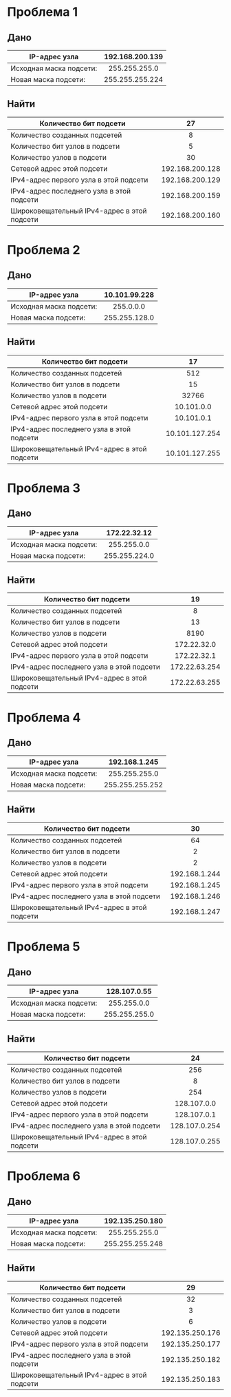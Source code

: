 # Проблема 1
## Дано 

 IP-адрес узла | 192.168.200.139 |   
 | ------------- |:------------------:|
 Исходная маска подсети: | 255.255.255.0   |  ------------- |:------------------:|
 | Новая маска подсети:  | 255.255.255.224    | ------------- |:------------------:|  

## Найти

| Количество бит подсети | 27 |
| ------------- |:---------------:|
| Количество созданных подсетей | 8 | ------------- |:------------------:|
| Количество бит узлов в подсети | 5 | ------------- |:------------------:|
Количество узлов в подсети | 30| ------------- |:------------------:|
Сетевой адрес этой подсети | 192.168.200.128 | ------------- |:------------------:|
IPv4-адрес первого узла в этой подсети | 192.168.200.129 | ------------- |:------------------:|
IPv4-адрес последнего узла в этой подсети | 192.168.200.159| ------------- |:------------------:|
| Широковещательный IPv4-адрес в этой подсети | 192.168.200.160 | ------------- |:------------------:|

# Проблема 2
## Дано 

 IP-адрес узла | 10.101.99.228 |   
 | ------------- |:------------------:|
 Исходная маска подсети: | 255.0.0.0   |  ------------- |:------------------:|
 | Новая маска подсети:  | 255.255.128.0    | ------------- |:------------------:|  

## Найти

| Количество бит подсети | 17 |
| ------------- |:---------------:|
| Количество созданных подсетей | 512 | ------------- |:------------------:|
| Количество бит узлов в подсети | 15 | ------------- |:------------------:|
Количество узлов в подсети | 32766 | ------------- |:------------------:|
Сетевой адрес этой подсети | 10.101.0.0 | ------------- |:------------------:|
IPv4-адрес первого узла в этой подсети | 10.101.0.1 | ------------- |:------------------:|
IPv4-адрес последнего узла в этой подсети | 10.101.127.254| ------------- |:------------------:|
| Широковещательный IPv4-адрес в этой подсети | 10.101.127.255 | ------------- |:------------------:|

# Проблема 3
## Дано 

 IP-адрес узла | 172.22.32.12 |   
 | ------------- |:------------------:|
 Исходная маска подсети: | 255.255.0.0   |  ------------- |:------------------:|
 | Новая маска подсети:  | 255.255.224.0    | ------------- |:------------------:|  

## Найти

| Количество бит подсети | 19 |
| ------------- |:---------------:|
| Количество созданных подсетей | 8 | ------------- |:------------------:|
| Количество бит узлов в подсети | 13 | ------------- |:------------------:|
Количество узлов в подсети | 8190 | ------------- |:------------------:|
Сетевой адрес этой подсети | 172.22.32.0 | ------------- |:------------------:|
IPv4-адрес первого узла в этой подсети | 172.22.32.1 | ------------- |:------------------:|
IPv4-адрес последнего узла в этой подсети | 172.22.63.254 | ------------- |:------------------:|
| Широковещательный IPv4-адрес в этой подсети | 172.22.63.255 | ------------- |:------------------:|

# Проблема 4
## Дано 

 IP-адрес узла | 192.168.1.245 |   
 | ------------- |:------------------:|
 Исходная маска подсети: | 255.255.255.0   |  ------------- |:------------------:|
 | Новая маска подсети:  | 255.255.255.252    | ------------- |:------------------:|  

## Найти

| Количество бит подсети | 30 |
| ------------- |:---------------:|
| Количество созданных подсетей | 64 | ------------- |:------------------:|
| Количество бит узлов в подсети | 2 | ------------- |:------------------:|
Количество узлов в подсети | 2 | ------------- |:------------------:|
Сетевой адрес этой подсети | 192.168.1.244 | ------------- |:------------------:|
IPv4-адрес первого узла в этой подсети | 192.168.1.245 | ------------- |:------------------:|
IPv4-адрес последнего узла в этой подсети | 192.168.1.246 | ------------- |:------------------:|
| Широковещательный IPv4-адрес в этой подсети | 192.168.1.247 | ------------- |:------------------:|

# Проблема 5
## Дано 

 IP-адрес узла | 128.107.0.55 |   
 | ------------- |:------------------:|
 Исходная маска подсети: | 255.255.0.0   |  ------------- |:------------------:|
 | Новая маска подсети:  | 255.255.255.0    | ------------- |:------------------:|  

## Найти

| Количество бит подсети | 24 |
| ------------- |:---------------:|
| Количество созданных подсетей | 256 | ------------- |:------------------:|
| Количество бит узлов в подсети | 8 | ------------- |:------------------:|
Количество узлов в подсети | 254 | ------------- |:------------------:|
Сетевой адрес этой подсети | 128.107.0.0 | ------------- |:------------------:|
IPv4-адрес первого узла в этой подсети | 128.107.0.1 | ------------- |:------------------:|
IPv4-адрес последнего узла в этой подсети | 128.107.0.254 | ------------- |:------------------:|
| Широковещательный IPv4-адрес в этой подсети | 128.107.0.255 | ------------- |:------------------:|

# Проблема 6
## Дано 

 IP-адрес узла | 192.135.250.180 |   
 | ------------- |:------------------:|
 Исходная маска подсети: | 255.255.255.0   |  ------------- |:------------------:|
 | Новая маска подсети:  | 255.255.255.248    | ------------- |:------------------:|  

## Найти

| Количество бит подсети | 29 |
| ------------- |:---------------:|
| Количество созданных подсетей | 32 | ------------- |:------------------:|
| Количество бит узлов в подсети | 3 | ------------- |:------------------:|
Количество узлов в подсети | 6 | ------------- |:------------------:|
Сетевой адрес этой подсети | 192.135.250.176 | ------------- |:------------------:|
IPv4-адрес первого узла в этой подсети | 192.135.250.177 | ------------- |:------------------:|
IPv4-адрес последнего узла в этой подсети | 192.135.250.182 | ------------- |:------------------:|
| Широковещательный IPv4-адрес в этой подсети | 192.135.250.183 | ------------- |:------------------:|